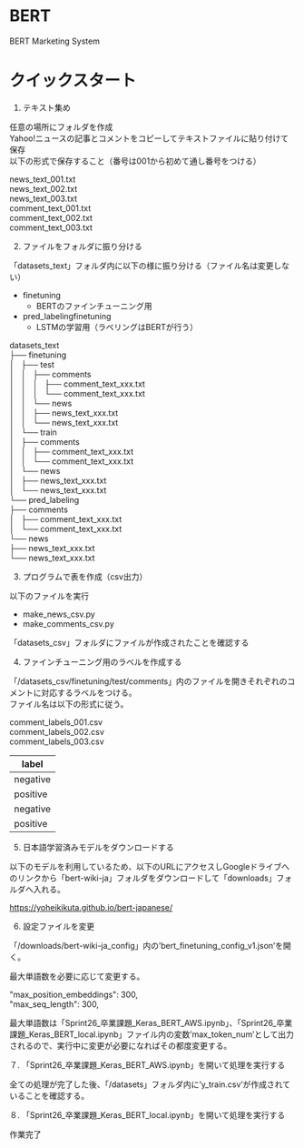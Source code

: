 # BERT
BERT Marketing System
# クイックスタート
1. テキスト集め

任意の場所にフォルダを作成  
Yahoo!ニュースの記事とコメントをコピーしてテキストファイルに貼り付けて保存  
以下の形式で保存すること（番号は001から初めて通し番号をつける）  

news_text_001.txt  
news_text_002.txt  
news_text_003.txt  
comment_text_001.txt  
comment_text_002.txt  
comment_text_003.txt  

2. ファイルをフォルダに振り分ける

「datasets_text」フォルダ内に以下の様に振り分ける（ファイル名は変更しない）  
- finetuning
  - BERTのファインチューニング用
- pred_labelingfinetuning
  - LSTMの学習用（ラベリングはBERTが行う）

datasets_text  
├── finetuning  
│   ├── test  
│   │   ├── comments  
│   │   │   ├── comment_text_xxx.txt  
│   │   │   └── comment_text_xxx.txt  
│   │   └── news  
│   │       ├── news_text_xxx.txt  
│   │       └── news_text_xxx.txt  
│   └── train  
│       ├── comments  
│       │   ├── comment_text_xxx.txt  
│       │   └── comment_text_xxx.txt  
│       └── news  
│           ├── news_text_xxx.txt  
│           └── news_text_xxx.txt  
└── pred_labeling  
    ├── comments  
    │   ├── comment_text_xxx.txt  
    │   └── comment_text_xxx.txt  
    └── news  
        ├── news_text_xxx.txt  
        └── news_text_xxx.txt  

3. プログラムで表を作成（csv出力）

以下のファイルを実行
- make_news_csv.py
- make_comments_csv.py

「datasets_csv」フォルダにファイルが作成されたことを確認する

4. ファインチューニング用のラベルを作成する

「/datasets_csv/finetuning/test/comments」内のファイルを開きそれぞれのコメントに対応するラベルをつける。  
ファイル名は以下の形式に従う。

comment_labels_001.csv  
comment_labels_002.csv  
comment_labels_003.csv  

|  label  |
| ---- |
|  negative  |
|  positive  |
|  negative  |
|  positive  |

5. 日本語学習済みモデルをダウンロードする

以下のモデルを利用しているため、以下のURLにアクセスしGoogleドライブへのリンクから「bert-wiki-ja」フォルダをダウンロードして「downloads」フォルダへ入れる。

https://yoheikikuta.github.io/bert-japanese/


6. 設定ファイルを変更

「/downloads/bert-wiki-ja_config」内の’bert_finetuning_config_v1.json’を開く。  

最大単語数を必要に応じて変更する。  

"max_position_embeddings": 300,  
"max_seq_length": 300,  

最大単語数は「Sprint26_卒業課題_Keras_BERT_AWS.ipynb」、「Sprint26_卒業課題_Keras_BERT_local.ipynb」ファイル内の変数’max_token_num’として出力されるので、実行中に変更が必要になればその都度変更する。


７. 「Sprint26_卒業課題_Keras_BERT_AWS.ipynb」を開いて処理を実行する

全ての処理が完了した後、「/datasets」フォルダ内に’y_train.csv’が作成されていることを確認する。

８. 「Sprint26_卒業課題_Keras_BERT_local.ipynb」を開いて処理を実行する

作業完了

